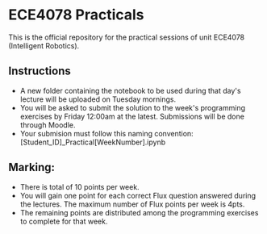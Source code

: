 # ECE4078 Practicals
This is the official repository for the practical sessions of unit ECE4078 (Intelligent Robotics). 

## Instructions

- A new folder containing the notebook to be used during that day's lecture will be uploaded on Tuesday mornings. 
- You will be asked to submit the solution to the week's programming exercises by Friday 12:00am at the latest. Submissions will be done through Moodle.
- Your submision must follow this naming convention: [Student_ID]_Practical[WeekNumber].ipynb


## Marking:
- There is total of 10 points per week.
- You will gain one point for each correct Flux question answered during the lectures. The maximum number of Flux points per week is 4pts.
- The remaining points are distributed among the programming exercises to complete for that week.